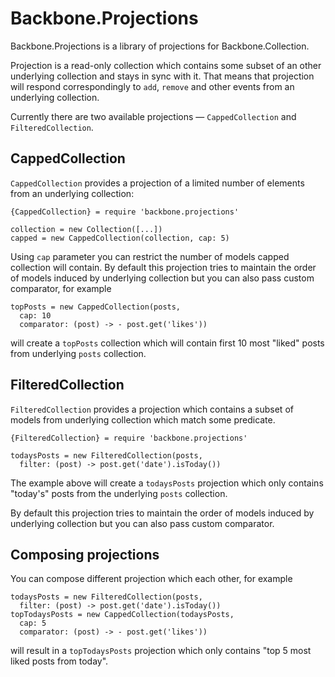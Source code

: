 # Backbone.Projections

Backbone.Projections is a library of projections for Backbone.Collection.

Projection is a read-only collection which contains some subset of an other
underlying collection and stays in sync with it. That means that projection will
respond correspondingly to `add`, `remove` and other events from an underlying
collection.

Currently there are two available projections — `CappedCollection` and
`FilteredCollection`.

## CappedCollection

`CappedCollection` provides a projection of a limited number of elements from an
underlying collection:

    {CappedCollection} = require 'backbone.projections'

    collection = new Collection([...])
    capped = new CappedCollection(collection, cap: 5)

Using `cap` parameter you can restrict the number of models capped collection
will contain. By default this projection tries to maintain the order of models
induced by underlying collection but you can also pass custom comparator, for
example

    topPosts = new CappedCollection(posts,
      cap: 10
      comparator: (post) -> - post.get('likes'))

will create a `topPosts` collection which will contain first 10 most "liked"
posts from underlying `posts` collection.

## FilteredCollection

`FilteredCollection` provides a projection which contains a subset of models
from underlying collection which match some predicate.

    {FilteredCollection} = require 'backbone.projections'

    todaysPosts = new FilteredCollection(posts,
      filter: (post) -> post.get('date').isToday())

The example above will create a `todaysPosts` projection which only contains
"today's" posts from the underlying `posts` collection.

By default this projection tries to maintain the order of models
induced by underlying collection but you can also pass custom comparator.

## Composing projections

You can compose different projection which each other, for example

    todaysPosts = new FilteredCollection(posts,
      filter: (post) -> post.get('date').isToday())
    topTodaysPosts = new CappedCollection(todaysPosts,
      cap: 5
      comparator: (post) -> - post.get('likes'))

will result in a `topTodaysPosts` projection which only contains "top 5 most
liked posts from today".
